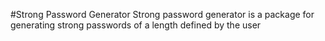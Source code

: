 #Strong Password Generator
Strong password generator is a package for generating strong passwords of a length defined by the user
